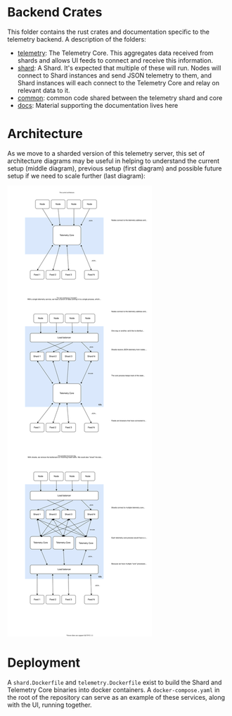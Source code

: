 # Backend Crates

This folder contains the rust crates and documentation specific to the telemetry backend. A description of the folders:

- [telemetry](./telemetry): The Telemetry Core. This aggregates data received from shards and allows UI feeds to connect and receive this information.
- [shard](./shard): A Shard. It's expected that multiple of these will run. Nodes will connect to Shard instances and send JSON telemetry to them, and Shard instances will each connect to the Telemetry Core and relay on relevant data to it.
- [common](./common): common code shared between the telemetry shard and core
- [docs](./docs): Material supporting the documentation lives here

# Architecture

As we move to a sharded version of this telemetry server, this set of architecture diagrams may be useful in helping to understand the current setup (middle diagram), previous setup (first diagram) and possible future setup if we need to scale further (last diagram):

![Architecture Diagram](./docs/architecture.svg)

# Deployment

A `shard.Dockerfile` and `telemetry.Dockerfile` exist to build the Shard and Telemetry Core binaries into docker containers. A `docker-compose.yaml` in the root of the repository can serve as an example of these services, along with the UI, running together.